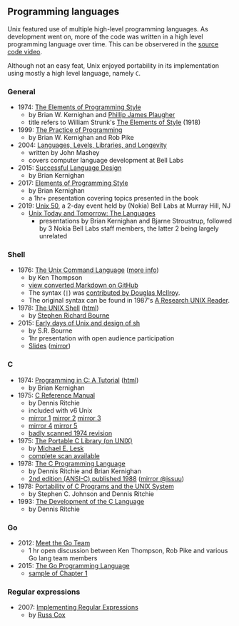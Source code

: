 ## Programming languages

Unix featured use of multiple high-level programming languages. As development went on, more of the code was written in a high level programming language over time. This can be observered in the [source code video](./../source_code.md).

Although not an easy feat, Unix enjoyed portability in its implementation using mostly a high level language, namely `C`.
### General

 * 1974: [The Elements of Programming Style](https://archive.org/details/elementsofprogra00kernrich/mode/2up)
   * by Brian W. Kernighan and [Phillip James Plaugher](https://www.plauger.com/)
   * title refers to William Strunk's [The Elements of Style](https://www.gutenberg.org/ebooks/37134) (1918)
 * 1999: [The Practice of Programming](https://www.cs.princeton.edu/~bwk/tpop.webpage/)
   * by Brian W. Kernighan and Rob Pike
 * 2004: [Languages, Levels, Libraries, and Longevity](https://dl.acm.org/ft_gateway.cfm?id=1039532&ftid=297456&dwn=1)
   * written by John Mashey
   * covers computer language development at Bell Labs
 * 2015: [Successful Language Design](https://www.youtube.com/watch?v=Sg4U4r_AgJU)
   * by Brian Kernighan
 * 2017: [Elements of Programming Style](https://www.youtube.com/watch?v=8SUkrR7ZfTA)
   * by Brian Kernighan
   * a 1hr+ presentation covering topics presented in the book
 * 2019: [Unix 50](https://www.bell-labs.com/unix50), a 2-day event held by (Nokia) Bell Labs at Murray Hill, NJ
   * [Unix Today and Tomorrow: The Languages](https://www.youtube.com/watch?v=xnCgoEyz31M)
     - presentations by Brian Kernighan and Bjarne Stroustrup, followed by 3 Nokia Bell Labs staff members, the latter 2 being largely unrelated

### Shell

* 1976: [The Unix Command Language](https://archive.org/download/the-unix-command-language/the-unix-command-language.pdf) ([more info](https://github.com/susam/tucl#combined-pdf))
  * by Ken Thompson
  * [view converted Markdown on GitHub](https://github.com/susam/tucl/blob/master/the-unix-command-language.md#the-unix-command-language)
  * The syntax (` | `) was [contributed by Douglas McIlroy](https://minnie.tuhs.org/pipermail/tuhs/2020-December/022535.html).
  * The original syntax can be found in 1987's [A Research UNIX Reader](https://archive.org/details/a_research_unix_reader/page/n27/mode/2up).
* 1978: [The UNIX Shell](https://archive.org/details/bstj57-6-1971/mode/2up) ([html](https://becksteinlab.physics.asu.edu/pages/unix/shell.html))
  * by [Stephen Richard Bourne](https://dl.acm.org/profile/81100584611)
* 2015: [Early days of Unix and design of sh](https://www.youtube.com/watch?v=FI_bZhV7wpI)
  * by S.R. Bourne
  * 1hr presentation with open audience participation
  * [Slides](https://www.nycbug.org/event/10636/NYCBug.20151119.srb.pdf) ([mirror](http://technodocbox.com/C_and_CPP/73058128-Early-days-of-unix-and-design-of-sh-stephen-r-bourne-rally-ventures-and-acm-queue-eic-bsdcan-ottawa-june-12-2015.html))

### C

 * 1974: [Programming in C: A Tutorial](https://www.bell-labs.com/usr/dmr/www/ctut.pdf) ([html](https://www.lysator.liu.se/c/bwk-tutor.html))
   * by Brian Kernighan
 * 1975: [C Reference Manual](https://www.bell-labs.com/usr/dmr/www/cman.pdf)
   * by Dennis Ritchie
   * included with v6 Unix
   * [mirror 1](http://155.101.98.133/computing/compilers/c/Ritchie-CReferenceManual.pdf)
     [mirror 2](https://www.tau.ac.il/~flaxer/edu/course/computerappl/cman.pdf)
     [mirror 3](http://www.cs.columbia.edu/~sedwards/papers/cman.pdf)
   * [mirror 4](http://users.uop.gr/~dalamag/courses/C/support/cman.pdf)
     [mirror 5](https://student.cs.uwaterloo.ca/~cs136/resources/cman.pdf)
   * [badly scanned 1974 revision](http://cm.bell-labs.co/who/dmr/cman74.pdf)
 * 1975: [The Portable C Library (on UNIX)](http://www.tom-yam.or.jp/2238/ref/iolib.pdf)
   * by [Michael E. Lesk](https://comminfo.rutgers.edu/lesk-michael)
   * [complete scan available](https://archive.org/details/ThePortableCLibrary_May75/mode/2up)
 * 1978: [The C Programming Language](https://archive.org/details/TheCProgrammingLanguageFirstEdition)
   * by Dennis Ritchie and Brian Kernighan
   * [2nd edition (ANSI-C) published 1988](https://archive.org/details/The_C_Programming_Language/mode/2up) ([mirror @issuu](https://issuu.com/chinna12kumar/docs/the_c_programming_language_ansi_c_version/9))
 * 1978: [Portability of C Programs and the UNIX System](https://www.bell-labs.com/usr/dmr/www/portpap.pdf)
   * by Stephen C. Johnson and Dennis Ritchie
 * 1993: [The Development of the C Language](http://www.bell-labs.com/usr/dmr/www/chist.pdf)
    * by Dennis Ritchie 

### Go

 * 2012: [Meet the Go Team](https://www.youtube.com/watch?v=sln-gJaURzk)
   * 1 hr open discussion between Ken Thompson, Rob Pike and various Go lang team members
 * 2015: [The Go Programming Language](https://www.gopl.io/)
   * [sample of Chapter 1](https://www.gopl.io/ch1.pdf)

### Regular expressions

 * 2007: [Implementing Regular Expressions](https://swtch.com/~rsc/regexp/)
   * by [Russ Cox](https://swtch.com/~rsc/)
